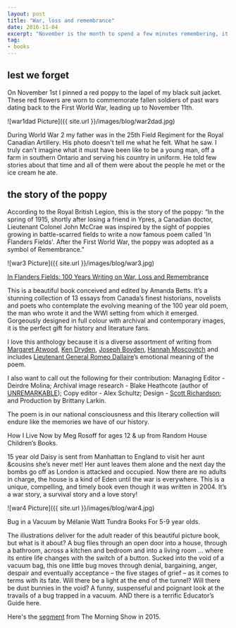 ```yaml
---
layout: post
title: "War, loss and remembrance"
date: 2016-11-04
excerpt: "November is the month to spend a few minutes remembering, it's the least we can do."
tag:
- books
---
```


## lest we forget

On November 1st I pinned a red poppy to the lapel of my black suit jacket. These red flowers are worn to commemorate fallen soldiers of past wars dating back to the First World War, leading up to November 11th.

![war1dad Picture]({{ site.url }}/images/blog/war2dad.jpg)

During World War 2 my father was in the 25th Field Regiment for the Royal Canadian Artillery. His photo doesn't tell me what he felt. What he saw. I truly can't imagine what it must have been like to be a young man, off a farm in southern Ontario and serving his country in uniform. He told few stories about that time and all of them were about the people he met or the ice cream he ate.

## the story of the poppy

According to the Royal British Legion, this is the story of the poppy: “In the spring of 1915, shortly after losing a friend in Ypres, a Canadian doctor, Lieutenant Colonel John McCrae was inspired by the sight of poppies growing in battle-scarred fields to write a now famous poem called 'In Flanders Fields'. After the First World War, the poppy was adopted as a symbol of Remembrance.”

![war3 Picture]({{ site.url }}/images/blog/war3.jpg)

[In Flanders Fields: 100 Years Writing on War, Loss and Remembrance](http://penguinrandomhouse.ca/books/252996/flanders-fields-100-years#9780345810250)

This is a beautiful book conceived and edited by Amanda Betts. It’s a stunning collection of 13 essays from Canada’s finest historians, novelists and poets who contemplate the evolving meaning of the 100 year old poem, the man who wrote it and the WWI setting from which it emerged. Gorgeously designed in full colour with archival and contemporary images, it is the perfect gift for history and literature fans.

I love this anthology because it is a diverse assortment of writing from [Margaret Atwood](http://margaretatwood.ca/), [Ken Dryden](https://en.wikipedia.org/wiki/Ken_Dryden), [Joseph Boyden](https://en.wikipedia.org/wiki/Joseph_Boyden), [Hannah Moscovitch](https://www.playwrightsguild.ca/playwright/hannah-moscovitch) and includes [Lieutenant General Romeo Dallaire](https://www.playwrightsguild.ca/playwright/hannah-moscovitch)’s emotional meaning of the poem.

I also want to call out the following for their contribution: Managing Editor - Deirdre Molina; Archival image research - Blake Heathcote (author of [UNREMARKABLE](http://www.testaments.ca/books.html)); Copy editor - Alex Schultz; Design - [Scott Richardson](http://www.quillandquire.com/authors/the-author-down-the-hall/); and Production by Brittany Larkin.

The poem is in our national consciousness and this literary collection will endure like the memories we have of our history.

How I Live Now by Meg Rosoff for ages 12 & up from Random House Children’s Books.

15 year old Daisy is sent from Manhattan to England to visit her aunt &cousins she’s never met! Her aunt leaves them alone and the next day the bombs go off as London is attacked and occupied. Now there are no adults in charge, the house is a kind of Eden until the war is everywhere. This is a unique, compelling, and timely book even though it was written in 2004. It’s a war story, a survival story and a love story!

![war4 Picture]({{ site.url }}/images/blog/war4.jpg)

Bug in a Vacuum by Mélanie Watt Tundra Books For 5-9 year olds.

The illustrations deliver for the adult reader of this beautiful picture book, but what is it about? A bug flies through an open door into a house, through a bathroom, across a kitchen and bedroom and into a living room … where its entire life changes with the switch of a button. Sucked into the void of a vacuum bag, this one little bug moves through denial, bargaining, anger, despair and eventually acceptance – the five stages of grief – as it comes to terms with its fate. Will there be a light at the end of the tunnel? Will there be dust bunnies in the void? A funny, suspenseful and poignant look at the travails of a bug trapped in a vacuum. AND there is a terrific Educator’s Guide here.

Here's the [segment](http://globalnews.ca/video/2332664/tms-book-club-8) from The Morning Show in 2015.
